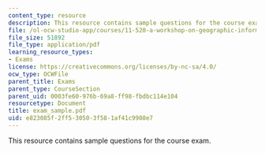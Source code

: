 ```yaml
---
content_type: resource
description: This resource contains sample questions for the course exam.
file: /ol-ocw-studio-app/courses/11-520-a-workshop-on-geographic-information-systems-fall-2005/e823085f2ff530503f581af41c9908e7_exam_sample.pdf
file_size: 51892
file_type: application/pdf
learning_resource_types:
- Exams
license: https://creativecommons.org/licenses/by-nc-sa/4.0/
ocw_type: OCWFile
parent_title: Exams
parent_type: CourseSection
parent_uid: 0003fe60-976b-69a8-ff98-fbdbc114e104
resourcetype: Document
title: exam_sample.pdf
uid: e823085f-2ff5-3050-3f58-1af41c9908e7
---
```

This resource contains sample questions for the course exam.